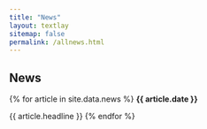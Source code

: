 ```yaml
---
title: "News"
layout: textlay
sitemap: false
permalink: /allnews.html
---
```

<link rel="stylesheet" href="{{ '/assets/css/responsive.css' | relative_url }}">

## News

<div class="jumbotron">
{% for article in site.data.news %}
<!-- highlight the date and add calendar icon -->
<i class="fas fa-calendar-alt"></i>
<b>{{ article.date }}</b>

{{ article.headline }}
{% endfor %}
</div>